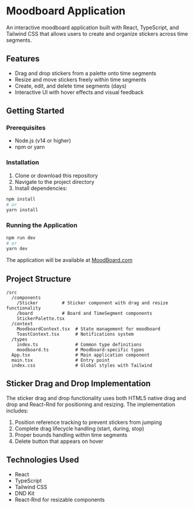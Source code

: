 # Moodboard Application

An interactive moodboard application built with React, TypeScript, and Tailwind CSS that allows users to create and organize stickers across time segments.

## Features

- Drag and drop stickers from a palette onto time segments
- Resize and move stickers freely within time segments
- Create, edit, and delete time segments (days)
- Interactive UI with hover effects and visual feedback

## Getting Started

### Prerequisites

- Node.js (v14 or higher)
- npm or yarn

### Installation

1. Clone or download this repository
2. Navigate to the project directory
3. Install dependencies:

```bash
npm install
# or
yarn install
```

### Running the Application

```bash
npm run dev
# or
yarn dev
```

The application will be available at [MoodBoard.com](https://reddragonemperor58.github.io/MoodBoard/#/)

## Project Structure

```
/src
  /components
    /Sticker         # Sticker component with drag and resize functionality
    /board           # Board and TimeSegment components
    StickerPalette.tsx
  /context
    MoodboardContext.tsx  # State management for moodboard
    ToastContext.tsx      # Notifications system
  /types
    index.ts              # Common type definitions
    moodboard.ts          # Moodboard-specific types
  App.tsx                 # Main application component
  main.tsx                # Entry point
  index.css               # Global styles with Tailwind
```

## Sticker Drag and Drop Implementation

The sticker drag and drop functionality uses both HTML5 native drag and drop and React-Rnd for positioning and resizing. The implementation includes:

1. Position reference tracking to prevent stickers from jumping
2. Complete drag lifecycle handling (start, during, stop)
3. Proper bounds handling within time segments
4. Delete button that appears on hover

## Technologies Used

- React
- TypeScript
- Tailwind CSS
- DND Kit
- React-Rnd for resizable components
